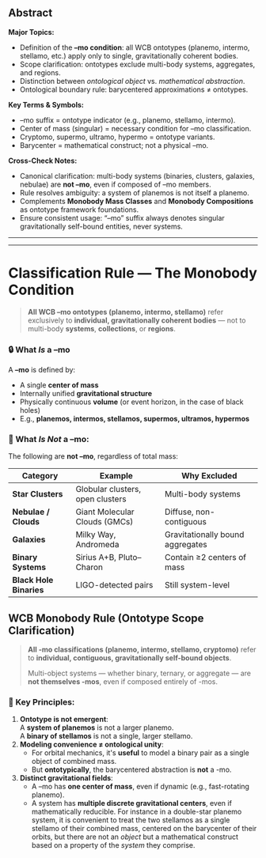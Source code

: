 
## Abstract
**Major Topics:**  
- Definition of the **–mo condition**: all WCB ontotypes (planemo, intermo, stellamo, etc.) apply only to single, gravitationally coherent bodies.  
- Scope clarification: ontotypes exclude multi-body systems, aggregates, and regions.  
- Distinction between *ontological object* vs. *mathematical abstraction*.  
- Ontological boundary rule: barycentered approximations ≠ ontotypes.  

**Key Terms & Symbols:**  
- –mo suffix = ontotype indicator (e.g., planemo, stellamo, intermo).  
- Center of mass (singular) = necessary condition for –mo classification.  
- Cryptomo, supermo, ultramo, hypermo = ontotype variants.  
- Barycenter = mathematical construct; not a physical –mo.  

**Cross-Check Notes:**  
- Canonical clarification: multi-body systems (binaries, clusters, galaxies, nebulae) are **not –mo**, even if composed of –mo members.  
- Rule resolves ambiguity: a system of planemos is not itself a planemo.  
- Complements **Monobody Mass Classes** and **Monobody Compositions** as ontotype framework foundations.  
- Ensure consistent usage: “–mo” suffix always denotes singular gravitationally self-bound entities, never systems.  

---
---

# Classification Rule — The Monobody Condition

> **All WCB –mo ontotypes (planemo, intermo, stellamo)** refer exclusively to **individual, gravitationally coherent bodies** — not to multi-body **systems**, **collections**, or **regions**.

### 🔒 What *Is* a –mo
A **–mo** is defined by:
- A single **center of mass**  
- Internally unified **gravitational structure**  
- Physically continuous **volume** (or event horizon, in the case of black holes)  
- E.g., **planemos, intermos, stellamos, supermos, ultramos, hypermos**

### 🚫 What _Is Not_ a –mo:
The following are **not –mo**, regardless of total mass:

| Category                | Example                          | Why Excluded                     |
| ----------------------- | -------------------------------- | -------------------------------- |
| **Star Clusters**       | Globular clusters, open clusters | Multi-body systems               |
| **Nebulae / Clouds**    | Giant Molecular Clouds (GMCs)    | Diffuse, non-contiguous          |
| **Galaxies**            | Milky Way, Andromeda             | Gravitationally bound aggregates |
| **Binary Systems**      | Sirius A+B, Pluto–Charon         | Contain ≥2 centers of mass       |
| **Black Hole Binaries** | LIGO-detected pairs              | Still system-level               |
## **WCB Monobody Rule (Ontotype Scope Clarification)**

> **All -mo classifications (planemo, intermo, stellamo, cryptomo)** refer to **individual, contiguous, gravitationally self-bound objects**.
> 
> Multi-object systems — whether binary, ternary, or aggregate — are **not themselves -mos**, even if composed entirely of -mos.
### 🧠 Key Principles:
1. **Ontotype is not emergent**:  
    A **system of planemos** is not a larger planemo.  
    A **binary of stellamos** is not a single, larger stellamo.    
2. **Modeling convenience ≠ ontological unity**:    
    - For orbital mechanics, it's **useful** to model a binary pair as a single object of combined mass.        
    - But **ontotypically**, the barycentered abstraction is **not** a -mo.        
3. **Distinct gravitational fields**:    
    - A –mo has **one center of mass**, even if dynamic (e.g., fast-rotating planemo).        
    - A system has **multiple discrete gravitational centers**, even if mathematically reducible.
For instance in a double-star planemo system, it is convenient to treat the two stellamos as a single stellamo of their combined mass, centered on the barycenter of their orbits, but there are not an _object_ but a mathematical construct based on a property of the _system_ they comprise.
